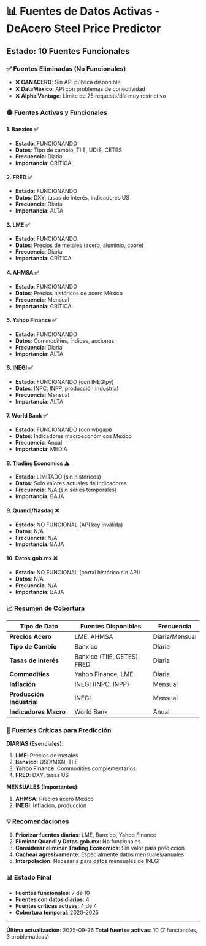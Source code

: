 # 📊 Fuentes de Datos Activas - DeAcero Steel Price Predictor

## Estado: 10 Fuentes Funcionales

### ✅ Fuentes Eliminadas (No Funcionales)
- ❌ **CANACERO**: Sin API pública disponible
- ❌ **DataMéxico**: API con problemas de conectividad
- ❌ **Alpha Vantage**: Límite de 25 requests/día muy restrictivo

### 🟢 Fuentes Activas y Funcionales

#### 1. **Banxico** ✅
- **Estado**: FUNCIONANDO
- **Datos**: Tipo de cambio, TIIE, UDIS, CETES
- **Frecuencia**: Diaria
- **Importancia**: CRÍTICA

#### 2. **FRED** ✅
- **Estado**: FUNCIONANDO
- **Datos**: DXY, tasas de interés, indicadores US
- **Frecuencia**: Diaria
- **Importancia**: ALTA

#### 3. **LME** ✅
- **Estado**: FUNCIONANDO
- **Datos**: Precios de metales (acero, aluminio, cobre)
- **Frecuencia**: Diaria
- **Importancia**: CRÍTICA

#### 4. **AHMSA** ✅
- **Estado**: FUNCIONANDO
- **Datos**: Precios históricos de acero México
- **Frecuencia**: Mensual
- **Importancia**: CRÍTICA

#### 5. **Yahoo Finance** ✅
- **Estado**: FUNCIONANDO
- **Datos**: Commodities, índices, acciones
- **Frecuencia**: Diaria
- **Importancia**: ALTA

#### 6. **INEGI** ✅
- **Estado**: FUNCIONANDO (con INEGIpy)
- **Datos**: INPC, INPP, producción industrial
- **Frecuencia**: Mensual
- **Importancia**: ALTA

#### 7. **World Bank** ✅
- **Estado**: FUNCIONANDO (con wbgapi)
- **Datos**: Indicadores macroeconómicos México
- **Frecuencia**: Anual
- **Importancia**: MEDIA

#### 8. **Trading Economics** ⚠️
- **Estado**: LIMITADO (sin históricos)
- **Datos**: Solo valores actuales de indicadores
- **Frecuencia**: N/A (sin series temporales)
- **Importancia**: BAJA

#### 9. **Quandl/Nasdaq** ❌
- **Estado**: NO FUNCIONAL (API key inválida)
- **Datos**: N/A
- **Frecuencia**: N/A
- **Importancia**: BAJA

#### 10. **Datos.gob.mx** ❌
- **Estado**: NO FUNCIONAL (portal histórico sin API)
- **Datos**: N/A
- **Frecuencia**: N/A
- **Importancia**: BAJA

### 📈 Resumen de Cobertura

| Tipo de Dato | Fuentes Disponibles | Frecuencia |
|--------------|-------------------|------------|
| **Precios Acero** | LME, AHMSA | Diaria/Mensual |
| **Tipo de Cambio** | Banxico | Diaria |
| **Tasas de Interés** | Banxico (TIIE, CETES), FRED | Diaria |
| **Commodities** | Yahoo Finance, LME | Diaria |
| **Inflación** | INEGI (INPC, INPP) | Mensual |
| **Producción Industrial** | INEGI | Mensual |
| **Indicadores Macro** | World Bank | Anual |

### 🎯 Fuentes Críticas para Predicción

**DIARIAS (Esenciales):**
1. **LME**: Precios de metales
2. **Banxico**: USD/MXN, TIIE
3. **Yahoo Finance**: Commodities complementarios
4. **FRED**: DXY, tasas US

**MENSUALES (Importantes):**
1. **AHMSA**: Precios acero México
2. **INEGI**: Inflación, producción

### 💡 Recomendaciones

1. **Priorizar fuentes diarias**: LME, Banxico, Yahoo Finance
2. **Eliminar Quandl y Datos.gob.mx**: No funcionales
3. **Considerar eliminar Trading Economics**: Sin valor para predicción
4. **Cachear agresivamente**: Especialmente datos mensuales/anuales
5. **Interpolación**: Necesaria para datos mensuales de INEGI

### 📊 Estado Final

- **Fuentes funcionales**: 7 de 10
- **Fuentes con datos diarios**: 4
- **Fuentes críticas activas**: 4 de 4
- **Cobertura temporal**: 2020-2025

---

**Última actualización**: 2025-09-26
**Total fuentes activas**: 10 (7 funcionales, 3 problemáticas)

